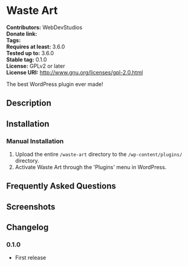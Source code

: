 # Waste Art #
**Contributors:**      WebDevStudios  
**Donate link:**         
**Tags:**  
**Requires at least:** 3.6.0  
**Tested up to:**      3.6.0  
**Stable tag:**        0.1.0  
**License:**           GPLv2 or later  
**License URI:**       http://www.gnu.org/licenses/gpl-2.0.html  

The best WordPress plugin ever made!

## Description ##



## Installation ##

### Manual Installation ###

1. Upload the entire `/waste-art` directory to the `/wp-content/plugins/` directory.
2. Activate Waste Art through the 'Plugins' menu in WordPress.

## Frequently Asked Questions ##


## Screenshots ##


## Changelog ##

### 0.1.0 ###
* First release
